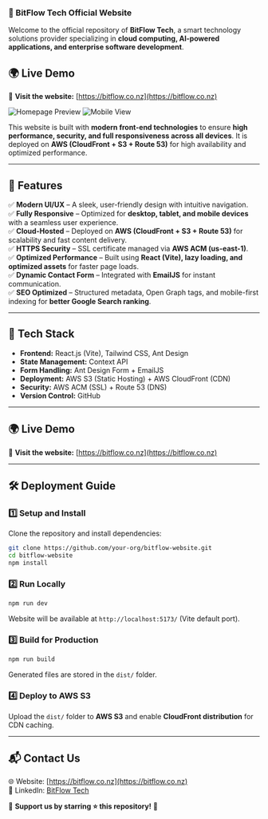 ### **🚀 BitFlow Tech Official Website**  

Welcome to the official repository of **BitFlow Tech**, a smart technology solutions provider specializing in **cloud computing, AI-powered applications, and enterprise software development**.  

## **🌍 Live Demo**  
🔗 **Visit the website:** [https://bitflow.co.nz](https://bitflow.co.nz)  

![Homepage Preview](https://github.com/user-attachments/assets/19c6b033-d09a-4bcf-864f-f74cf061446c)
![Mobile View](https://github.com/user-attachments/assets/2ee884e1-4001-4614-84f2-e6da86153b90)

This website is built with **modern front-end technologies** to ensure **high performance, security, and full responsiveness across all devices**. It is deployed on **AWS (CloudFront + S3 + Route 53)** for high availability and optimized performance.  

---

## **🌟 Features**  

✅ **Modern UI/UX** – A sleek, user-friendly design with intuitive navigation.  
✅ **Fully Responsive** – Optimized for **desktop, tablet, and mobile devices** with a seamless user experience.  
✅ **Cloud-Hosted** – Deployed on **AWS (CloudFront + S3 + Route 53)** for scalability and fast content delivery.  
✅ **HTTPS Security** – SSL certificate managed via **AWS ACM (us-east-1)**.  
✅ **Optimized Performance** – Built using **React (Vite), lazy loading, and optimized assets** for faster page loads.  
✅ **Dynamic Contact Form** – Integrated with **EmailJS** for instant communication.  
✅ **SEO Optimized** – Structured metadata, Open Graph tags, and mobile-first indexing for **better Google Search ranking**.  

---

## **📌 Tech Stack**  

- **Frontend:** React.js (Vite), Tailwind CSS, Ant Design  
- **State Management:** Context API  
- **Form Handling:** Ant Design Form + EmailJS  
- **Deployment:** AWS S3 (Static Hosting) + AWS CloudFront (CDN)  
- **Security:** AWS ACM (SSL) + Route 53 (DNS)  
- **Version Control:** GitHub  

---

## **🌍 Live Demo**  
🔗 **Visit the website:** [https://bitflow.co.nz](https://bitflow.co.nz)  

---

## **🛠️ Deployment Guide**  
### **1️⃣ Setup and Install**  
Clone the repository and install dependencies:  
```sh
git clone https://github.com/your-org/bitflow-website.git  
cd bitflow-website  
npm install  
```

### **2️⃣ Run Locally**  
```sh
npm run dev  
```
Website will be available at `http://localhost:5173/` (Vite default port).  

### **3️⃣ Build for Production**  
```sh
npm run build  
```
Generated files are stored in the `dist/` folder.  

### **4️⃣ Deploy to AWS S3**  
Upload the `dist/` folder to **AWS S3** and enable **CloudFront distribution** for CDN caching.  

---

## **📬 Contact Us**  

🌐 Website: [https://bitflow.co.nz](https://bitflow.co.nz)  
🔗 LinkedIn: [BitFlow Tech](#)  

📌 **Support us by starring ⭐ this repository!** 🎉

